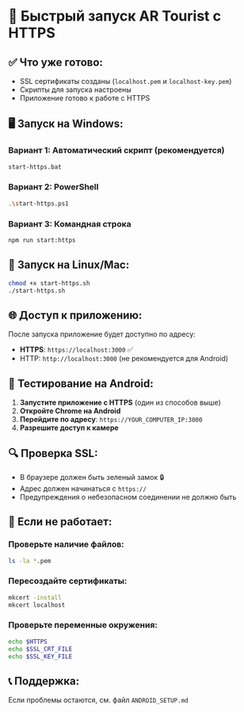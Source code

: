 # 🚀 Быстрый запуск AR Tourist с HTTPS

## ✅ Что уже готово:
- SSL сертификаты созданы (`localhost.pem` и `localhost-key.pem`)
- Скрипты для запуска настроены
- Приложение готово к работе с HTTPS

## 🖥️ Запуск на Windows:

### Вариант 1: Автоматический скрипт (рекомендуется)
```bash
start-https.bat
```

### Вариант 2: PowerShell
```bash
.\start-https.ps1
```

### Вариант 3: Командная строка
```bash
npm run start:https
```

## 🐧 Запуск на Linux/Mac:
```bash
chmod +x start-https.sh
./start-https.sh
```

## 🌐 Доступ к приложению:
После запуска приложение будет доступно по адресу:
- **HTTPS**: `https://localhost:3000` ✅
- HTTP: `http://localhost:3000` (не рекомендуется для Android)

## 📱 Тестирование на Android:
1. **Запустите приложение с HTTPS** (один из способов выше)
2. **Откройте Chrome на Android**
3. **Перейдите по адресу**: `https://YOUR_COMPUTER_IP:3000`
4. **Разрешите доступ к камере**

## 🔍 Проверка SSL:
- В браузере должен быть зеленый замок 🔒
- Адрес должен начинаться с `https://`
- Предупреждения о небезопасном соединении не должно быть

## 🐛 Если не работает:

### Проверьте наличие файлов:
```bash
ls -la *.pem
```

### Пересоздайте сертификаты:
```bash
mkcert -install
mkcert localhost
```

### Проверьте переменные окружения:
```bash
echo $HTTPS
echo $SSL_CRT_FILE
echo $SSL_KEY_FILE
```

## 📞 Поддержка:
Если проблемы остаются, см. файл `ANDROID_SETUP.md`
